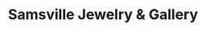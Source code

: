 ---
title: "Samsville Jewelry & Gallery"
url: /santa-fe/samsville-jewelry-und-gallery/
shop: Schmuck
---